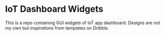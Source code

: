 # IoT Dashboard Widgets

This is a repo containing GUI widgets of IoT app dashboard. Designs are not my own but inspirations from templates on Dribble.
